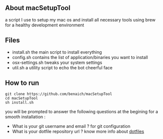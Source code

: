 ## About macSetupTool
a script I use to setup my mac os and install all necessary tools using brew for a healthy development environment

## Files
- install.sh the main script to install everything 
- config.sh contains the list of application/binaries you want to install 
- osx-settings.sh tweaks your system settings
- util.sh a utility script to echo the bot cheerful face

## How to run
```
git clone https://github.com/benaich/macSetupTool
cd macSetupTool
sh install.sh
```

you will be prompted to answer the following questions at the begining for a smooth installation :
- What is your git username and email ? for git configuration
- What is your dotfile repository url ? know more info about [dotfiles](https://dotfiles.github.io/)
